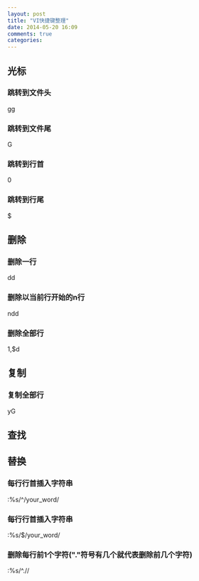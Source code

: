 ```yaml
---
layout: post
title: "VI快捷键整理"
date: 2014-05-20 16:09
comments: true
categories: 
---
```

## 光标 ##
### 跳转到文件头 ###
gg
### 跳转到文件尾 ###
G
### 跳转到行首 ###
0
### 跳转到行尾 ###
$
## 删除 ##
### 删除一行 ###
dd
### 删除以当前行开始的n行 ###
ndd
### 删除全部行 ###
1,$d
## 复制 ##
### 复制全部行 ###
yG
## 查找 ##

## 替换 ##
### 每行行首插入字符串 ###
:%s/^/your_word/
### 每行行首插入字符串 ###
:%s/$/your_word/
### 删除每行前1个字符("."符号有几个就代表删除前几个字符) ###
:%s/^.//
